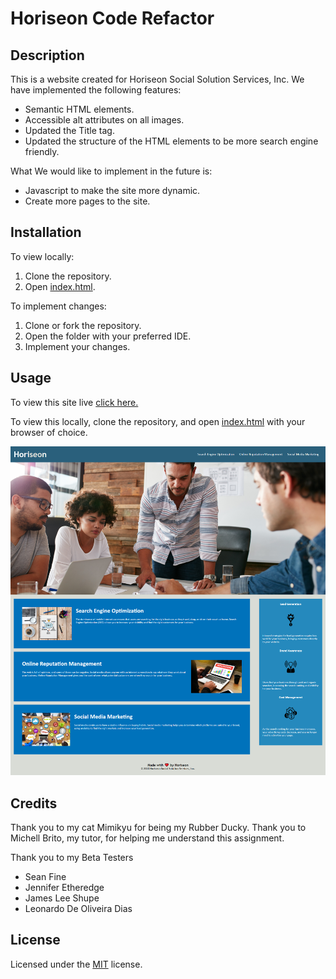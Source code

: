 # Horiseon Code Refactor

## Description 

This is a website created for Horiseon Social Solution Services, Inc.
We have implemented the following features:
* Semantic HTML elements.
* Accessible alt attributes on all images.
* Updated the Title tag.
* Updated the structure of the HTML elements to be more search engine friendly.

What We would like to implement in the future is:
* Javascript to make the site more dynamic.
* Create more pages to the site.

## Installation

To view locally:
1. Clone the repository.
2. Open [index.html](index.html).

To implement changes:
1. Clone or fork the repository.
2. Open the folder with your preferred IDE.
3. Implement your changes.

## Usage 

To view this site live [click here.](https://shelb-doc.github.io/horiseon-code-refactor/)

To view this locally, clone the repository, and open [index.html](index.html) with your browser of choice.

<p align="center">
  <img alt="Horiseon Site in Action" src="./assets/screenshots/basesite.png">
</p>

## Credits

Thank you to my cat Mimikyu for being my Rubber Ducky.
Thank you to Michell Brito, my tutor, for helping me understand this assignment.

Thank you to my Beta Testers
* Sean Fine
* Jennifer Etheredge
* James Lee Shupe
* Leonardo De Oliveira Dias


## License

Licensed under the [MIT](LICENSE.txt) license.